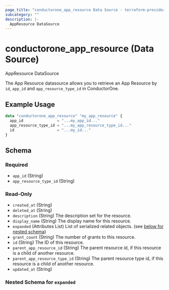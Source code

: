 ```yaml
---
page_title: "conductorone_app_resource Data Source - terraform-provider-conductorone"
subcategory: ""
description: |-
  AppResource DataSource
---
```


# conductorone_app_resource (Data Source)

AppResource DataSource

The App Resource datasource allows you to retrieve an App Resource by `id`, `app_id` and `app_resource_type_id` in ConductorOne.

## Example Usage

```terraform
data "conductorone_app_resource" "my_app_resource" {
  app_id               = "...my_app_id..."
  app_resource_type_id = "...my_app_resource_type_id..."
  id                   = "...my_id..."
}
```

<!-- schema generated by tfplugindocs -->
## Schema

### Required

- `app_id` (String)
- `app_resource_type_id` (String)

### Read-Only

- `created_at` (String)
- `deleted_at` (String)
- `description` (String) The description set for the resource.
- `display_name` (String) The display name for this resource.
- `expanded` (Attributes List) List of serialized related objects. (see [below for nested schema](#nestedatt--expanded))
- `grant_count` (String) The number of grants to this resource.
- `id` (String) The ID of this resource.
- `parent_app_resource_id` (String) The parent resource id, if this resource is a child of another resource.
- `parent_app_resource_type_id` (String) The parent resource type id, if this resource is a child of another resource.
- `updated_at` (String)

<a id="nestedatt--expanded"></a>
### Nested Schema for `expanded`